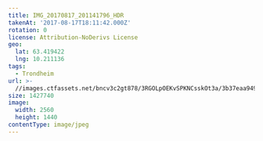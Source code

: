 ```yaml
---
title: IMG_20170817_201141796_HDR
takenAt: '2017-08-17T18:11:42.000Z'
rotation: 0
license: Attribution-NoDerivs License
geo:
  lat: 63.419422
  lng: 10.211136
tags:
  - Trondheim
url: >-
  //images.ctfassets.net/bncv3c2gt878/3RGOLpOEKvSPKNCsskOt3a/3b37eaa94908ded0d831b633b0f7177a/img_20170817_201141796_hdr_35801172054_o
size: 1427740
image:
  width: 2560
  height: 1440
contentType: image/jpeg
---
```


